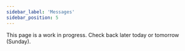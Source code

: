 ```yaml
---
sidebar_label: 'Messages'
sidebar_position: 5
---
```


This page is a work in progress. Check back later today or tomorrow (Sunday).

<!-- # Message - built-in SSE

Messages are an implementation of the Server-Sent-Events (SSE) concept used by socket.io and SignalR except built into Estate as a first-class concept. Messages are an efficient way to send data from the cloud (“Server”) to any number of clients without the clients polling a service.

## Writing & Sending

Writing, sending, and consuming messages is easy. To write a Message simply extend the Message abstract base class. Unlike the two other base classes, Messages _do not_ have a primaryKey (see below.). Then at runtime, from inside a service method call create an instance of your new Message using the new operator. Then pass that object to `system.sendMessage(...)`. Any properties you define/set on the Message object will be transported to all clients that have registered to receive messages of that class type. Note, presently Messages cannot be fired directly from clients.

## Short lived, never saved

The Message constructor does not take a primaryKey because Messages do not have datastores- their object instances are _transient_. Meaning, they are to be created, fired, and handled by clients but never saved or persisted. Think of a message instance as a notification that contains all relevant metadata about what happened to cause the message to be sent.

## Message properties provide context

Along with all standard JS/TS types (Map, Set, Array, bool, string, etc..), Data and Service instances can be Message properties so you’re free to include all the relevant context when you send message instances. For example, a `UserAdded` message may include a property `user` that has an instance of the `User` (Data) that was added.

## Receiving messages on clients

This diagram illustrates a message being sent from a service instance and handled by client code.  

Clients must subscribe to receive messages. To subscribe a client must pass three arguments:

* A source Data or Service (in the above example, `this` is the current instance of MyService)
* The type of the message (`MyMessage` above)
* A function taking a single argument that will be called with the message instance when a message is recieved

After a client subscribes and until the client unsubscribes (or shuts down), it will receive messages
every time `system.sendMessage(...)` is called with the same source and message type. -->
